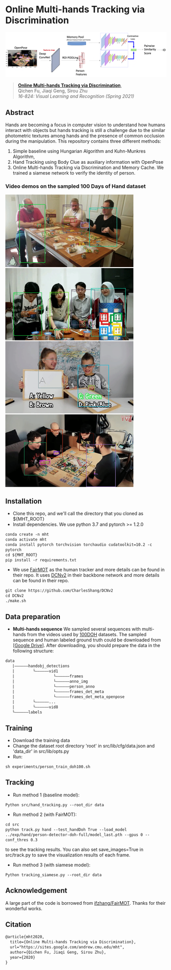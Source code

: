 # Online Multi-hands Tracking via Discrimination

![](assets/pipeline.png)
> [**Online Multi-hands Tracking via Discrimination**](https://sites.google.com/andrew.cmu.edu/mht),            
> Qichen Fu, Jiaqi Geng, Sirou Zhu        
> *16-824: Visual Learning and Recognition (Spring 2021)*
## Abstract
Hands are becoming a focus in computer vision to understand how humans interact with objects but hands tracking is still a challenge due to the similar photometric textures among hands and the presence of common occlusion during the manipulation. This repository contains three different methods: 

1. Simple baseline using Hungarian Algorithm and Kuhn-Munkres Algorithm, 
2. Hand Tracking using Body Clue as auxiliary information with OpenPose
3. Online Multi-hands Tracking via Discrimination and Memory Cache. We trained a siamese network to verify the identity of person.  
### Video demos on the sampled 100 Days of Hand dataset
<img src="assets/gif1.gif" width="400"/>   <img src="assets/gif2.gif" width="400"/>
<img src="assets/gif3.gif" width="400"/>   <img src="assets/gif4.gif" width="400"/>


## Installation

* Clone this repo, and we'll call the directory that you cloned as ${MHT_ROOT}
* Install dependencies. We use python 3.7 and pytorch >= 1.2.0
```
conda create -n mht
conda activate mht
conda install pytorch torchvision torchaudio cudatoolkit=10.2 -c pytorch
cd ${MHT_ROOT}
pip install -r requirements.txt
```
* We use [FairMOT](https://github.com/ifzhang/FairMOT) as the human tracker and more details can be found in their repo. It uses [DCNv2](https://github.com/CharlesShang/DCNv2) in their backbone network and more details can be found in their repo. 
```
git clone https://github.com/CharlesShang/DCNv2
cd DCNv2
./make.sh
```

## Data preparation

* **Multi-hands sequence**
We sampled several sequences with multi-hands from the videos used by [100DOH](https://fouheylab.eecs.umich.edu/~dandans/projects/100DOH/) datasets. The sampled sequence and human labeled ground truth could be downloaded from [[Google Drive](https://www.crowdhuman.org)]. After downloading, you should prepare the data in the following structure:
```
data
   |——————handobj_detections
   |        └——————vid1
   |                 └——————frames
   |                 └——————anno_img
   |                 └——————person_anno
   |                 └——————frames_det_meta
   |                 └——————frames_det_meta_openpose
   |        └——————...
   |        └——————vid8
   └——————labels
```
## Training
* Download the training data
* Change the dataset root directory 'root' in src/lib/cfg/data.json and 'data_dir' in src/lib/opts.py
* Run:
```
sh experiments/person_train_doh100.sh
```

## Tracking
* Run method 1 (baseline model):

```
Python src/hand_tracking.py --root_dir data
```

* Run method 2 (with FairMOT):
```
cd src
python track.py hand --test_handDoh True --load_model ../exp/hand/person-detector-doh-full/model_last.pth --gpus 0 --conf_thres 0.3
```
to see the tracking results. You can also set save_images=True in src/track.py to save the visualization results of each frame. 

* Run method 3 (with siamese model):
```
Python tracking_siamese.py --root_dir data
```





## Acknowledgement
A large part of the code is borrowed from [ifzhang/FairMOT](https://github.com/ifzhang/FairMOT). Thanks for their wonderful works.

## Citation

```
@article{mht2020,
  title={Online Multi-hands Tracking via Discrimination},
  url="https://sites.google.com/andrew.cmu.edu/mht",
  author={Qichen Fu, Jiaqi Geng, Sirou Zhu},
  year={2020}
}
```
